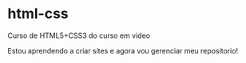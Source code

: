 # html-css
 Curso de HTML5+CSS3 do curso em video

 Estou aprendendo a criar sites e agora vou gerenciar meu repositorio!

